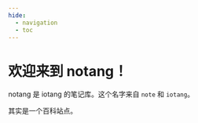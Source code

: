```yaml
---
hide:
  - navigation
  - toc
---
```


# 欢迎来到 notang！

notang 是 iotang 的笔记库。这个名字来自 `note` 和 `iotang`。

其实是一个百科站点。
